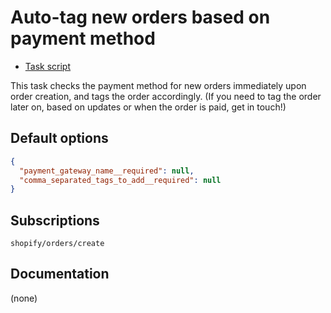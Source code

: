 # Auto-tag new orders based on payment method

* [Task script](./script.liquid)

This task checks the payment method for new orders immediately upon order creation, and tags the order accordingly. (If you need to tag the order later on, based on updates or when the order is paid, get in touch!)

## Default options

```json
{
  "payment_gateway_name__required": null,
  "comma_separated_tags_to_add__required": null
}
```

## Subscriptions

```liquid
shopify/orders/create
```

## Documentation

(none)